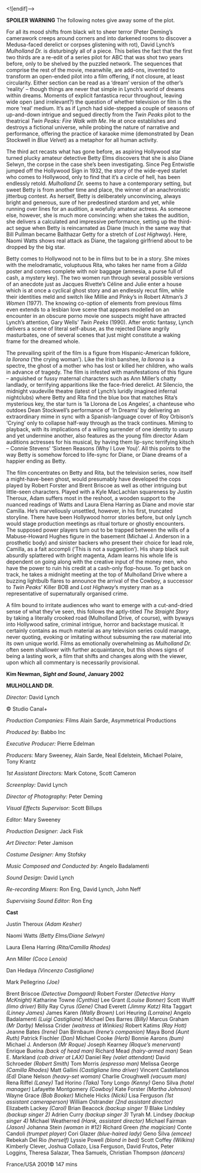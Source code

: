 
<![endif]-->

**SPOILER WARNING** The following notes give away some of the plot.

For all its mood shifts from black wit to sheer terror (Peter Deming’s camerawork creeps around corners and into darkened rooms to discover a Medusa-faced derelict or corpses glistening with rot), David Lynch’s _Mulholland Dr._ is disturbingly all of a piece. This belies the fact that the first two thirds are a re-edit of a series pilot for ABC that was shot two years before, only to be shelved by the puzzled network. The sequences that comprise the rest of the movie, meanwhile, are add-ons, invented to transform an open-ended pilot into a film offering, if not closure, at least circularity. Either section can be read as a ‘dream’ version of the other’s ‘reality’ – though things are never that simple in Lynch’s world of dreams within dreams. Moments of explicit fantastica recur throughout, leaving wide open (and irrelevant?) the question of whether television or film is the more ‘real’ medium. It’s as if Lynch had side-stepped a couple of seasons of up-and-down intrigue and segued directly from the _Twin Peaks_ pilot to the theatrical _Twin Peaks: Fire Walk with Me_. He at once establishes and destroys a fictional universe, while probing the nature of narrative and performance, offering the practice of karaoke mime (demonstrated by Dean Stockwell in _Blue Velvet_) as a metaphor for all human activity.

The third act recasts what has gone before, as aspiring Hollywood star turned plucky amateur detective Betty Elms discovers that she is also Diane Selwyn, the corpse in the case she’s been investigating. Since Peg Entwistle jumped off the Hollywood Sign in 1932, the story of the wide-eyed starlet who comes to Hollywood, only to find that it’s a circle of hell, has been endlessly retold. _Mulholland Dr._ seems to have a contemporary setting, but sweet Betty is from another time and place, the winner of an anachronistic jitterbug contest. As herself, Betty is deliberately unconvincing, always bright and generous, sure of her predestined stardom and yet, while running over lines for an audition, a woefully amateur actress. As someone else, however, she is much more convincing: when she takes the audition, she delivers a calculated and impressive performance, setting up the third-act segue when Betty is reincarnated as Diane (much in the same way that Bill Pullman became Balthazar Getty for a stretch of _Lost Highway_). Here, Naomi Watts shows real attack as Diane, the tagalong girlfriend about to be dropped by the big star.

Betty comes to Hollywood not to be in films but to be in a story. She mixes with the melodramatic, voluptuous Rita, who takes her name from a _Gilda_ poster and comes complete with noir baggage (amnesia, a purse full of cash, a mystery key). The two women run through several possible versions of an anecdote just as Jacques Rivette’s Céline and Julie enter a house which is at once a cyclical ghost story and an endlessly recut film, while their identities meld and switch like Millie and Pinky’s in Robert Altman’s _3 Women_ (1977). The knowing co-option of elements from previous films even extends to a lesbian love scene that appears modelled on an encounter in an obscure porno movie one suspects might have attracted Lynch’s attention, Gary Wells’ _Twin Peeks_ (1990). After erotic fantasy, Lynch delivers a scene of literal self-abuse, as the rejected Diane angrily masturbates, one of several scenes that just might constitute a waking frame for the dreamed whole.

The prevailing spirit of the film is a figure from Hispanic-American folklore, _la llorona_ (‘the crying woman’). Like the Irish banshee, _la llorona_ is a spectre, the ghost of a mother who has lost or killed her children, who wails in advance of tragedy. The film is infested with manifestations of this figure – anguished or fussy maternal characters such as Ann Miller’s chatty landlady, or terrifying apparitions like the face-fried derelict. At Silencio, the midnight vaudeville theatre (latest of Lynch’s luridly imagined infernal nightclubs) where Betty and Rita find the blue box that matches Rita’s mysterious key, the star turn is ‘la Llorona de Los Angeles’, a chanteuse who outdoes Dean Stockwell’s performance of ‘In Dreams’ by delivering an extraordinary mime in sync with a Spanish-language cover of Roy Orbison’s ‘Crying’ only to collapse half-way through as the track continues. Miming to playback, with its implications of a willing surrender of one identity to usurp and yet undermine another, also features as the young film director Adam auditions actresses for his musical, by having them lip-sync terrifying kitsch – Connie Stevens’ ‘Sixteen Reasons (Why I Love You)’. All this points to the way Betty is somehow forced to life-sync for Diane, or Diane dreams of a happier ending as Betty.

The film concentrates on Betty and Rita, but the television series, now itself a might-have-been ghost, would presumably have developed the cops played by Robert Forster and Brent Briscoe as well as other intriguing but little-seen characters. Played with a Kyle MacLachlan squareness by Justin Theroux, Adam suffers most in the reshoot, a wooden support to the nuanced readings of Watts and Laura Elena Harring as Diane and movie star Camilla. He’s marvellously unsettled, however, in his first, truncated storyline. There have been Hollywood horror stories before, but only Lynch would stage production meetings as ritual torture or ghostly encounters. The supposed power players turn out to be trapped between the wills of a Mabuse-Howard Hughes figure in the basement (Michael J. Anderson in a prosthetic body) and sinister backers who present their choice for lead role, Camilla, as a fait accompli (‘This is not a suggestion’). His sharp black suit absurdly splattered with bright magenta, Adam learns his whole life is dependent on going along with the creative input of the money men, who have the power to ruin his credit at a cash-only flop-house. To get back on track, he takes a midnight meeting at the top of Mulholland Drive where a buzzing lightbulb flares to announce the arrival of the Cowboy, a successor to _Twin Peaks_’ Killer BOB and _Lost Highway_’s mystery man as a representative of supernaturally organised crime.

A film bound to irritate audiences who want to emerge with a cut-and-dried sense of what they’ve seen, this follows the aptly-titled _The Straight Story_ by taking a literally crooked road (Mulholland Drive, of course), with byways into Hollywood satire, criminal intrigue, horror and backstage musical. It certainly contains as much material as any television series could manage, never quoting, evoking or imitating without subsuming the raw material into its own unique world. Films as emotionally overwhelming as _Mulholland Dr._ often seem shallower with further acquaintance, but this shows signs of being a lasting work, a film that shifts and changes along with the viewer, upon which all commentary is necessarily provisional.

**Kim Newman, _Sight and Sound_, January 2002**

**MULHOLLAND DR.**

_Director:_ David Lynch

©  Studio Canal+

_Production Companies:_ Films Alain Sarde, Asymmetrical Productions

_Produced by:_ Babbo Inc

_Executive Producer:_ Pierre Edelman

_Producers:_ Mary Sweeney, Alain Sarde, Neal Edelstein, Michael Polaire, Tony Krantz

_1st Assistant Directors:_ Mark Cotone, Scott Cameron

_Screenplay:_ David Lynch

_Director of Photography:_ Peter Deming

_Visual Effects Supervisor:_ Scott Billups

_Editor:_ Mary Sweeney

_Production Designer:_ Jack Fisk

_Art Director:_ Peter Jamison

_Costume Designer:_ Amy Stofsky

_Music Composed and Conducted by:_ Angelo Badalamenti

_Sound Design:_ David Lynch

_Re-recording Mixers:_ Ron Eng, David Lynch, John Neff

_Supervising Sound Editor:_ Ron Eng

**Cast**

Justin Theroux _(Adam Kesher)_

Naomi Watts _(Betty Elms/Diane Selwyn)_

Laura Elena Harring _(Rita/Camilla Rhodes)_

Ann Miller _(Coco Lenoix)_

Dan Hedaya _(Vincenzo Castigliane)_

Mark Pellegrino _(Joe)_

Brent Briscoe _(Detective Domgaard)_
Robert Forster _(Detective Harry McKnight)_
Katharine Towne _(Cynthia)_
Lee Grant _(Louise Bonner)_
Scott Wulff _(limo driver)_
Billy Ray Cyrus _(Gene)_
Chad Everett _(Jimmy Katz)_
Rita Taggart _(Linney James)_
James Karen _(Wally Brown)_
Lori Heuring _(Lorraine)_
Angelo Badalamenti _(Luigi Castigliane)_
Michael Des Barres _(Billy)_
Marcus Graham _(Mr Darby)_
Melissa Crider _(waitress at Winkies)_
Robert Katims _(Ray Hott)_
Jeanne Bates _(Irene)_
Dan Birnbaum _(Irene’s companion)_
Maya Bond _(Aunt Ruth)_
Patrick Fischler _(Dan)_
Michael Cooke _(Herb)_
Bonnie Aarons _(bum)_
Michael J. Anderson _(Mr Roque)_
Joseph Kearney _(Roque’s menervant)_
Enrique Buelna _(back of head man)_
Richard Mead _(hairy-armed man)_
Sean E. Markland _(cab driver at LAX)_
Daniel Rey _(valet attendant)_
David Schroeder _(Robert Smith)_
Tom Morris _(espresso man)_
Melissa George _(Camilla Rhodes)_
Matt Gallini _(Castigliane limo driver)_
Vincent Castellanos _(Ed)_
Diane Nelson _(heavy-set woman)_
Charlie Croughwell _(vacuum man)_
Rena Riffel _(Laney)_
Tad Horino _(Taka)_
Tony Longo _(Kenny)_
Geno Silva _(hotel manager)_
Lafayette Montgomery _(Cowboy)_
Kate Forster _(Martha Johnson)_
Wayne Grace _(Bob Booker)_
Michele Hicks _(Nicki)_
Lisa Ferguson _(1st assistant cameraperson)_
William Ostrander _(2nd assistant director)_
Elizabeth Lackey _(Carol)_
Brian Beacock _(backup singer 1)_
Blake Lindsley _(backup singer 2)_
Adrien Curry _(backup singer 3)_
Tyrah M. Lindsey _(backup singer 4)_
Michael Weatherred _(Hank, assistant director)_
Michael Fairman _(Jason)_
Johanna Stein _(woman in #12)_
Richard Green _(the magician)_
Conte Candoli _(trumpet player)_
Cori Glazer _(blue-haired lady)_
Geno Silva _(emcee)_
Rebekah Del Rio _(herself)_
Lyssie Powell _(blond in bed)_
Scott Coffey _(Wilkins)_
Kimberly Clever, Joshua Collazo, Lisa Ferguson, David Frutos, Peter Loggins, Theresa Salazar, Thea Samuels, Christian Thompson _(dancers)_

France/USA 2001©
147 mins
<!--stackedit_data:
eyJoaXN0b3J5IjpbNzMzNzc5NDkwXX0=
-->